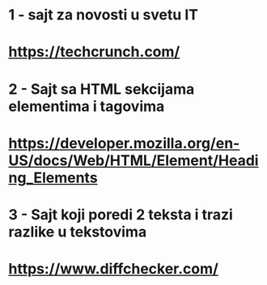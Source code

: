 # 1 - sajt za novosti u svetu IT
# https://techcrunch.com/

# 2 - Sajt sa HTML sekcijama elementima i tagovima
# https://developer.mozilla.org/en-US/docs/Web/HTML/Element/Heading_Elements

# 3 - Sajt koji poredi 2 teksta i trazi razlike u tekstovima
# https://www.diffchecker.com/